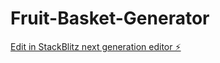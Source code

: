 # Fruit-Basket-Generator

[Edit in StackBlitz next generation editor ⚡️](https://stackblitz.com/~/github.com/Potato-Yang001/Fruit-Basket-Generator)